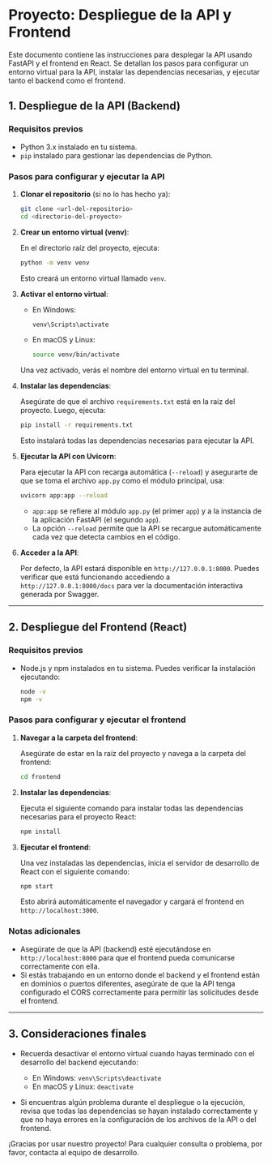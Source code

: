 
# Proyecto: Despliegue de la API y Frontend

Este documento contiene las instrucciones para desplegar la API usando FastAPI y el frontend en React. Se detallan los pasos para configurar un entorno virtual para la API, instalar las dependencias necesarias, y ejecutar tanto el backend como el frontend.

## 1. Despliegue de la API (Backend)

### Requisitos previos

- Python 3.x instalado en tu sistema.
- `pip` instalado para gestionar las dependencias de Python.

### Pasos para configurar y ejecutar la API

1. **Clonar el repositorio** (si no lo has hecho ya):
   ```bash
   git clone <url-del-repositorio>
   cd <directorio-del-proyecto>
   ```

2. **Crear un entorno virtual (venv)**:

   En el directorio raíz del proyecto, ejecuta:

   ```bash
   python -m venv venv
   ```

   Esto creará un entorno virtual llamado `venv`.

3. **Activar el entorno virtual**:

   - En Windows:
     ```bash
     venv\Scripts\activate
     ```

   - En macOS y Linux:
     ```bash
     source venv/bin/activate
     ```

   Una vez activado, verás el nombre del entorno virtual en tu terminal.

4. **Instalar las dependencias**:

   Asegúrate de que el archivo `requirements.txt` está en la raíz del proyecto. Luego, ejecuta:

   ```bash
   pip install -r requirements.txt
   ```

   Esto instalará todas las dependencias necesarias para ejecutar la API.

5. **Ejecutar la API con Uvicorn**:

   Para ejecutar la API con recarga automática (`--reload`) y asegurarte de que se toma el archivo `app.py` como el módulo principal, usa:

   ```bash
   uvicorn app:app --reload
   ```

   - `app:app` se refiere al módulo `app.py` (el primer `app`) y a la instancia de la aplicación FastAPI (el segundo `app`).
   - La opción `--reload` permite que la API se recargue automáticamente cada vez que detecta cambios en el código.

6. **Acceder a la API**:

   Por defecto, la API estará disponible en `http://127.0.0.1:8000`. Puedes verificar que está funcionando accediendo a `http://127.0.0.1:8000/docs` para ver la documentación interactiva generada por Swagger.

---

## 2. Despliegue del Frontend (React)

### Requisitos previos

- Node.js y npm instalados en tu sistema. Puedes verificar la instalación ejecutando:
   ```bash
   node -v
   npm -v
   ```

### Pasos para configurar y ejecutar el frontend

1. **Navegar a la carpeta del frontend**:

   Asegúrate de estar en la raíz del proyecto y navega a la carpeta del frontend:

   ```bash
   cd frontend
   ```

2. **Instalar las dependencias**:

   Ejecuta el siguiente comando para instalar todas las dependencias necesarias para el proyecto React:

   ```bash
   npm install
   ```

3. **Ejecutar el frontend**:

   Una vez instaladas las dependencias, inicia el servidor de desarrollo de React con el siguiente comando:

   ```bash
   npm start
   ```

   Esto abrirá automáticamente el navegador y cargará el frontend en `http://localhost:3000`.

### Notas adicionales

- Asegúrate de que la API (backend) esté ejecutándose en `http://localhost:8000` para que el frontend pueda comunicarse correctamente con ella.
- Si estás trabajando en un entorno donde el backend y el frontend están en dominios o puertos diferentes, asegúrate de que la API tenga configurado el CORS correctamente para permitir las solicitudes desde el frontend.

---

## 3. Consideraciones finales

- Recuerda desactivar el entorno virtual cuando hayas terminado con el desarrollo del backend ejecutando:
  - En Windows: `venv\Scripts\deactivate`
  - En macOS y Linux: `deactivate`

- Si encuentras algún problema durante el despliegue o la ejecución, revisa que todas las dependencias se hayan instalado correctamente y que no haya errores en la configuración de los archivos de la API o del frontend.

¡Gracias por usar nuestro proyecto! Para cualquier consulta o problema, por favor, contacta al equipo de desarrollo.
